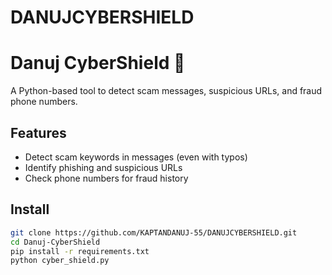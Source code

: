 # DANUJCYBERSHIELD


# Danuj CyberShield 🔐
A Python-based tool to detect scam messages, suspicious URLs, and fraud phone numbers.

## Features
- Detect scam keywords in messages (even with typos)
- Identify phishing and suspicious URLs
- Check phone numbers for fraud history

## Install
```bash
git clone https://github.com/KAPTANDANUJ-55/DANUJCYBERSHIELD.git
cd Danuj-CyberShield
pip install -r requirements.txt
python cyber_shield.py
